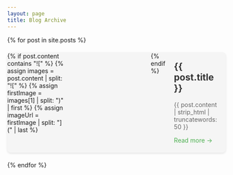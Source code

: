 ```yaml
---
layout: page
title: Blog Archive
---
```


{% for post in site.posts %}
  <div style="display: flex; margin: 20px 0; background: #f5f5f5; border-radius: 8px; overflow: hidden; box-shadow: 0 2px 5px rgba(0,0,0,0.1);">
    {% if post.content contains "![" %}
      {% assign images = post.content | split: "![" %}
      {% assign firstImage = images[1] | split: ")" | first %}
      {% assign imageUrl = firstImage | split: "](" | last %}
      <div style="flex: 0 0 200px; background-image: url({{ imageUrl }}); background-size: cover; background-position: center;"></div>
    {% endif %}
    <div style="padding: 20px; flex: 1;">
      <h2 style="margin-top: 0;"><a href="/devlog{{ post.url }}" style="text-decoration: none; color: #333;">{{ post.title }}</a></h2>
      <p style="color: #666;">{{ post.content | strip_html | truncatewords: 50 }}</p>
      <a href="/devlog{{ post.url }}" style="color: #4CAF50; text-decoration: none;">Read more →</a>
    </div>
  </div>
{% endfor %}